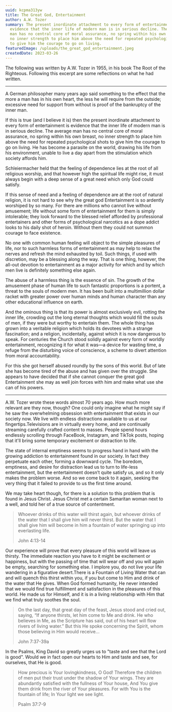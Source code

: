 ```yaml
---
uuid: kcpma313yw
title: The Great God, Entertainment
author: A.W. Tozer
summary: The present inordinate attachment to every form of entertainment is
  evidence that the inner life of modern man is in serious decline. The average
  man has no central core of moral assurance, no spring within his own breast,
  no inner strength to place him above the need for repeated psychological shots
  to give him the courage to go on living.
featuredImage: /uploads/the_great_god_entertainment.jpeg
createdDate: 2023-03-26
---
```

The following was written by A.W. Tozer in 1955, in his book The Root of the Righteous. Following this excerpt are some reflections on what he had written.

---

A German philosopher many years ago said something to the effect that the more a man has in his own heart, the less he will require from the outside; excessive need for support from without is proof of the bankruptcy of the inner man.

If this is true (and I believe it is) then the present inordinate attachment to every form of entertainment is evidence that the inner life of modern man is in serious decline. The average man has no central core of moral assurance, no spring within his own breast, no inner strength to place him above the need for repeated psychological shots to give him the courage to go on living. He has become a parasite on the world, drawing his life from his environment, unable to live a day apart from the stimulation which society affords him.

Schleiermacher held that the feeling of dependence lies at the root of all religious worship, and that however high the spiritual life might rise, it must always begin with a deep sense of a great need which only God could satisfy.

If this sense of need and a feeling of dependence are at the root of natural religion, it is not hard to see why the great god Entertainment is so ardently worshiped by so many. For there are millions who cannot live without amusement; life without some form of entertainment for them is simply intolerable; they look forward to the blessed relief afforded by professional entertainers and other forms of psychological narcotics as a dope addict looks to his daily shot of heroin. Without them they could not summon courage to face existence.

No one with common human feeling will object to the simple pleasures of life, nor to such harmless forms of entertainment as may help to relax the nerves and refresh the mind exhausted by toil. Such things, if used with discretion, may be a blessing along the way. That is one thing, however, the all-out devotion to entertainment as a major activity for which and by which men live is definitely something else again.

The abuse of a harmless thing is the essence of sin. The growth of the amusement phase of human life to such fantastic proportions is a portent, a threat to the souls of modern men. It has been built into a multimillion dollar racket with greater power over human minds and human character than any other educational influence on earth.

And the ominous thing is that its power is almost exclusively evil, rotting the inner life, crowding out the long eternal thoughts which would fill the souls of men, if they were but worthy to entertain them. The whole thing has grown into a veritable religion which holds its devotees with a strange fascination; and a religion, incidentally, against which it is now dangerous to speak. For centuries the Church stood solidly against every form of worldly entertainment, recognizing it for what it was—a device for wasting time, a refuge from the disturbing voice of conscience, a scheme to divert attention from moral accountability.

For this she got herself abused roundly by the sons of this world. But of late she has become tired of the abuse and has given over the struggle. She appears to have decided that if she cannot conquer the great god Entertainment she may as well join forces with him and make what use she can of his powers.

---

A.W. Tozer wrote these words almost 70 years ago. How much more relevant are they now, though? One could only imagine what he might say if he saw the overwhelming obsession with entertainment that exists in our society now. We live with endless distractions available to us at our fingertips.Televisions are in virtually every home, and are continually streaming carefully crafted content to masses. People spend hours endlessly scrolling through FaceBook, Instagram, and TikTok posts, hoping that it'll bring some temporary excitement or distraction to life.

The state of internal emptiness seems to progress hand in hand with the growing addiction to entertainment found in our society. In fact they perpetuate each other, forming a downward cycle. The boredom, emptiness, and desire for distraction lead us to turn to life-less entertainment, but the entertainment doesn’t quite satisfy us, and so it only makes the problem worse. And so we come back to it again, seeking the very thing that it failed to provide to us the first time around.

We may take heart though, for there is a solution to this problem that is found in Jesus Christ. Jesus Christ met a certain Samaritan woman next to a well, and told her of a true source of contentment.

> Whoever drinks of this water will thirst again, but whoever drinks of the water that I shall give him will never thirst. But the water that I shall give him will become in him a fountain of water springing up into everlasting life.
>
> John 4:13-14

Our experience will prove that every pleasure of this world will leave us thirsty. The immediate reaction you have to it might be excitement or happiness, but with the passing of time that will wear off and you will again be empty, searching for something else. I implore you, do not live your life wandering in a figurative desert.There is a Fountain of Living Water that can and will quench this thirst within you, if you but come to Him and drink of the water that He gives. When God formed humanity, He never intended that we would find true fulfillment and satisfaction in the pleasures of this world. He made us for Himself, and it is in a living relationship with Him that we find what truly soothes the soul.

> On the last day, that great day of the feast, Jesus stood and cried out, saying, “If anyone thirsts, let him come to Me and drink. He who believes in Me, as the Scripture has said, out of his heart will flow rivers of living water.” But this He spoke concerning the Spirit, whom those believing in Him would receive…
>
> John 7:37-39a

In the Psalms, King David so greatly urges us to "taste and see that the Lord is good". Would we in fact open our hearts to Him and taste and see, for ourselves, that He is good.

> How precious is Your lovingkindness, O God! Therefore the children of men put their trust under the shadow of Your wings. They are abundantly satisfied with the fullness of Your house, And You give them drink from the river of Your pleasures. For with You is the fountain of life; In Your light we see light.
>
> Psalm 37:7-9
